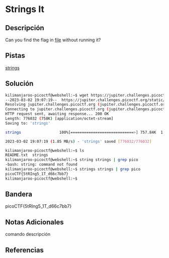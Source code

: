 # Strings It

## Descripción
Can you find the flag in [file](https://jupiter.challenges.picoctf.org/static/94d00153b0057d37da225ee79a846c62/strings) without running it?
## Pistas
[strings](https://linux.die.net/man/1/strings)
## Solución
```bash
kilimanjaroo-picoctf@webshell:~$ wget https://jupiter.challenges.picoctf.org/static/94d00153b0057d37da225ee79a846c62/strings 
--2023-03-02 19:07:19--  https://jupiter.challenges.picoctf.org/static/94d00153b0057d37da225ee79a846c62/strings
Resolving jupiter.challenges.picoctf.org (jupiter.challenges.picoctf.org)... 3.131.60.8
Connecting to jupiter.challenges.picoctf.org (jupiter.challenges.picoctf.org)|3.131.60.8|:443... connected.
HTTP request sent, awaiting response... 200 OK
Length: 776032 (758K) [application/octet-stream]
Saving to: 'strings'

strings                 100%[============================>] 757.84K  1.85MB/s    in 0.4s    

2023-03-02 19:07:19 (1.85 MB/s) - 'strings' saved [776032/776032]

kilimanjaroo-picoctf@webshell:~$ ls
README.txt  strings
kilimanjaroo-picoctf@webshell:~$ string strings | grep pico
-bash: string: command not found
kilimanjaroo-picoctf@webshell:~$ strings strings | grep pico
picoCTF{5tRIng5_1T_d66c7bb7}
kilimanjaroo-picoctf@webshell:~$ 
```
## Bandera
picoCTF{5tRIng5_1T_d66c7bb7}

## Notas Adicionales 
comando          descripción

## Referencias